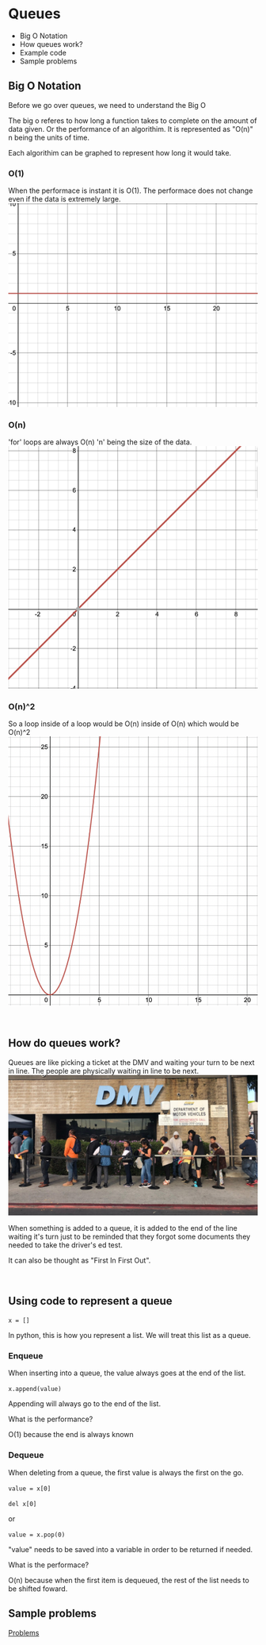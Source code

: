 # Queues
* Big O Notation
* How queues work?
* Example code
* Sample problems

## Big O Notation
Before we go over queues, we need to understand the Big O

The big o referes to how long a function takes to complete on the amount of data given. Or the performance of an algorithim. It is represented as "O(n)" n being the units of time.

Each algorithim can be graphed to represent how long it would take.

### O(1)
When the performace is instant it is O(1). The performace does not change even if the data is extremely large.
![](images/1.png)

### O(n)
'for' loops are always O(n) 'n' being the size of the data.
![](images/n.png)

### O(n)^2
So a loop inside of a loop would be O(n) inside of O(n) which would be O(n)^2
![](images/n^2.png)

<br/>

## How do queues work?
Queues are like picking a ticket at the DMV and waiting your turn to be next in line. The people are physically waiting in line to be next.
![](images/90.jpeg)

When something is added to a queue, it is added to the end of the line waiting it's turn just to be reminded that they forgot some documents they needed to take the driver's ed test. 

It can also be thought as "First In First Out".

<br/>  

## Using code to represent a queue
`x = []`

In python, this is how you represent a list. We will treat this list as a queue. 

### Enqueue
When inserting into a queue, the value always goes at the end of the list. 

`x.append(value)`

Appending will always go to the end of the list.

What is the performance?

O(1) because the end is always known

### Dequeue
When deleting from a queue, the first value is always the first on the go.

`value = x[0]`

`del x[0]`

or

`value = x.pop(0)`

"value" needs to be saved into a variable in order to be returned if needed.

What is the performace?

O(n) because when the first item is dequeued, the rest of the list needs to be shifted foward.
<br/>

## Sample problems
[Problems](queue_prove.py)